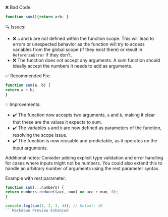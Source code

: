 ❌ Bad Code:
```javascript
function sum(){return a+b; }
```

🔍 Issues:
* ❌ `a` and `b` are not defined within the function scope. This will lead to errors or unexpected behavior as the
function will try to access variables from the global scope (if they exist there) or result in `ReferenceError` if they
don't.
* ❌ The function does not accept any arguments. A sum function should ideally accept the numbers it needs to add as
arguments.

✅ Recommended Fix:

```javascript
function sum(a, b) {
return a + b;
}
```

💡 Improvements:

* ✔️ The function now accepts two arguments, `a` and `b`, making it clear that these are the values it expects to sum.
* ✔️ The variables `a` and `b` are now defined as parameters of the function, resolving the scope issue.
* ✔️ The function is now reusable and predictable, as it operates on the input arguments.

Additional notes:
Consider adding explicit type validation and error handling for cases where inputs might not be numbers. You could also
extend this to handle an arbitrary number of arguments using the rest parameter syntax.

Example with rest parameter:

```javascript
function sum(...numbers) {
return numbers.reduce((acc, num) => acc + num, 0);
}

console.log(sum(1, 2, 3, 4)); // Output: 10
```Markdown Preview Enhanced
